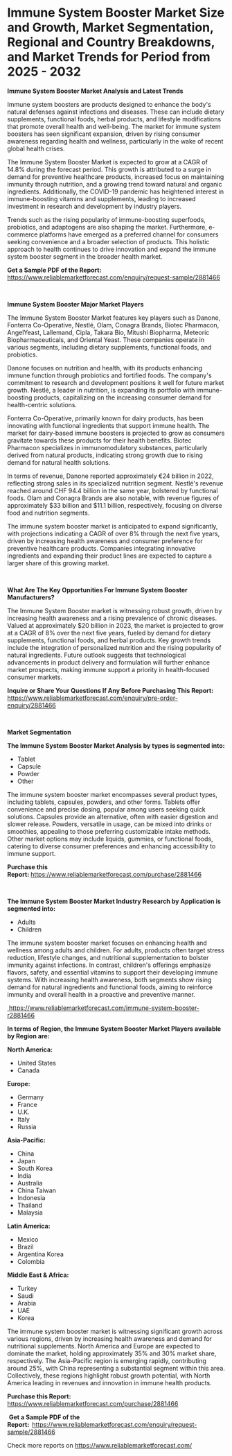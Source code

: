 <p><h1>Immune System Booster Market Size and Growth, Market Segmentation, Regional and Country Breakdowns, and Market Trends for Period from 2025 -  2032</h1></p><p><strong>Immune System Booster Market Analysis and Latest Trends</strong></p>
<p><p>Immune system boosters are products designed to enhance the body's natural defenses against infections and diseases. These can include dietary supplements, functional foods, herbal products, and lifestyle modifications that promote overall health and well-being. The market for immune system boosters has seen significant expansion, driven by rising consumer awareness regarding health and wellness, particularly in the wake of recent global health crises.</p><p>The Immune System Booster Market is expected to grow at a CAGR of 14.8% during the forecast period. This growth is attributed to a surge in demand for preventive healthcare products, increased focus on maintaining immunity through nutrition, and a growing trend toward natural and organic ingredients. Additionally, the COVID-19 pandemic has heightened interest in immune-boosting vitamins and supplements, leading to increased investment in research and development by industry players. </p><p>Trends such as the rising popularity of immune-boosting superfoods, probiotics, and adaptogens are also shaping the market. Furthermore, e-commerce platforms have emerged as a preferred channel for consumers seeking convenience and a broader selection of products. This holistic approach to health continues to drive innovation and expand the immune system booster segment in the broader health market.</p></p>
<p><strong>Get a Sample PDF of the Report:&nbsp;</strong> <a href="https://www.reliablemarketforecast.com/enquiry/request-sample/2881466?utm_campaign=3103&utm_medium=2&utm_source=Github&utm_content=ia&utm_term=12032025&utm_id=immune-system-booster">https://www.reliablemarketforecast.com/enquiry/request-sample/2881466</a></p>
<p>&nbsp;</p>
<p><strong>Immune System Booster Major Market Players</strong></p>
<p><p>The Immune System Booster Market features key players such as Danone, Fonterra Co-Operative, Nestlé, Olam, Conagra Brands, Biotec Pharmacon, AngelYeast, Lallemand, Cipla, Takara Bio, Mitushi Biopharma, Meteoric Biopharmaceuticals, and Oriental Yeast. These companies operate in various segments, including dietary supplements, functional foods, and probiotics.</p><p>Danone focuses on nutrition and health, with its products enhancing immune function through probiotics and fortified foods. The company's commitment to research and development positions it well for future market growth. Nestlé, a leader in nutrition, is expanding its portfolio with immune-boosting products, capitalizing on the increasing consumer demand for health-centric solutions.</p><p>Fonterra Co-Operative, primarily known for dairy products, has been innovating with functional ingredients that support immune health. The market for dairy-based immune boosters is projected to grow as consumers gravitate towards these products for their health benefits. Biotec Pharmacon specializes in immunomodulatory substances, particularly derived from natural products, indicating strong growth due to rising demand for natural health solutions.</p><p>In terms of revenue, Danone reported approximately €24 billion in 2022, reflecting strong sales in its specialized nutrition segment. Nestlé's revenue reached around CHF 94.4 billion in the same year, bolstered by functional foods. Olam and Conagra Brands are also notable, with revenue figures of approximately $33 billion and $11.1 billion, respectively, focusing on diverse food and nutrition segments.</p><p>The immune system booster market is anticipated to expand significantly, with projections indicating a CAGR of over 8% through the next five years, driven by increasing health awareness and consumer preference for preventive healthcare products. Companies integrating innovative ingredients and expanding their product lines are expected to capture a larger share of this growing market.</p></p>
<p>&nbsp;</p>
<p><strong>What Are The Key Opportunities For Immune System Booster Manufacturers?</strong></p>
<p><p>The Immune System Booster market is witnessing robust growth, driven by increasing health awareness and a rising prevalence of chronic diseases. Valued at approximately $20 billion in 2023, the market is projected to grow at a CAGR of 8% over the next five years, fueled by demand for dietary supplements, functional foods, and herbal products. Key growth trends include the integration of personalized nutrition and the rising popularity of natural ingredients. Future outlook suggests that technological advancements in product delivery and formulation will further enhance market prospects, making immune support a priority in health-focused consumer markets.</p></p>
<p><strong>Inquire or Share Your Questions If Any Before Purchasing This Report:</strong> <a href="https://www.reliablemarketforecast.com/enquiry/pre-order-enquiry/2881466?utm_campaign=3103&utm_medium=2&utm_source=Github&utm_content=ia&utm_term=12032025&utm_id=immune-system-booster">https://www.reliablemarketforecast.com/enquiry/pre-order-enquiry/2881466</a></p>
<p>&nbsp;</p>
<p><strong>Market Segmentation</strong></p>
<p><strong>The Immune System Booster Market Analysis by types is segmented into:</strong></p>
<p><ul><li>Tablet</li><li>Capsule</li><li>Powder</li><li>Other</li></ul></p>
<p><p>The immune system booster market encompasses several product types, including tablets, capsules, powders, and other forms. Tablets offer convenience and precise dosing, popular among users seeking quick solutions. Capsules provide an alternative, often with easier digestion and slower release. Powders, versatile in usage, can be mixed into drinks or smoothies, appealing to those preferring customizable intake methods. Other market options may include liquids, gummies, or functional foods, catering to diverse consumer preferences and enhancing accessibility to immune support.</p></p>
<p><strong>Purchase this Report:&nbsp;</strong><a href="https://www.reliablemarketforecast.com/purchase/2881466?utm_campaign=3103&utm_medium=2&utm_source=Github&utm_content=ia&utm_term=12032025&utm_id=immune-system-booster">https://www.reliablemarketforecast.com/purchase/2881466</a></p>
<p>&nbsp;</p>
<p><strong>The Immune System Booster Market Industry Research by Application is segmented into:</strong></p>
<p><ul><li>Adults</li><li>Children</li></ul></p>
<p><p>The immune system booster market focuses on enhancing health and wellness among adults and children. For adults, products often target stress reduction, lifestyle changes, and nutritional supplementation to bolster immunity against infections. In contrast, children's offerings emphasize flavors, safety, and essential vitamins to support their developing immune systems. With increasing health awareness, both segments show rising demand for natural ingredients and functional foods, aiming to reinforce immunity and overall health in a proactive and preventive manner.</p></p>
<p><a href="https://www.reliablemarketforecast.com/immune-system-booster-r2881466?utm_campaign=3103&utm_medium=2&utm_source=Github&utm_content=ia&utm_term=12032025&utm_id=immune-system-booster">&nbsp;https://www.reliablemarketforecast.com/immune-system-booster-r2881466</a></p>
<p><strong>In terms of Region, the Immune System Booster Market Players available by Region are:</strong></p>
<p>
    <p> <strong> North America: </strong>
        <ul>
            <li>United States</li>
            <li>Canada</li>
        </ul>
        </p> 
    <p> <strong> Europe: </strong>
        <ul>
            <li>Germany</li>
            <li>France</li>
            <li>U.K.</li>
            <li>Italy</li>
            <li>Russia</li>
        </ul>
        </p> 
    <p> <strong> Asia-Pacific: </strong>
        <ul>
            <li>China</li>
            <li>Japan</li>
            <li>South Korea</li>
            <li>India</li>
            <li>Australia</li>
            <li>China Taiwan</li>
            <li>Indonesia</li>
            <li>Thailand</li>
            <li>Malaysia</li>
        </ul>
        </p> 
    <p> <strong> Latin America: </strong>
        <ul>
            <li>Mexico</li>
            <li>Brazil</li>
            <li>Argentina Korea</li>
            <li>Colombia</li>
        </ul>
        </p> 
    <p> <strong> Middle East & Africa: </strong>
        <ul>
            <li>Turkey</li>
            <li>Saudi</li>
            <li>Arabia</li>
            <li>UAE</li>
            <li>Korea</li>
        </ul>
    </p>
    </p>
<p><p>The immune system booster market is witnessing significant growth across various regions, driven by increasing health awareness and demand for nutritional supplements. North America and Europe are expected to dominate the market, holding approximately 35% and 30% market share, respectively. The Asia-Pacific region is emerging rapidly, contributing around 25%, with China representing a substantial segment within this area. Collectively, these regions highlight robust growth potential, with North America leading in revenues and innovation in immune health products.</p></p>
<p><strong>Purchase this Report: </strong><a href="https://www.reliablemarketforecast.com/purchase/2881466?utm_campaign=3103&utm_medium=2&utm_source=Github&utm_content=ia&utm_term=12032025&utm_id=immune-system-booster">https://www.reliablemarketforecast.com/purchase/2881466</a></p>
<p>&nbsp;<strong>Get a Sample PDF of the Report:&nbsp;&nbsp;</strong><a href="https://www.reliablemarketforecast.com/enquiry/request-sample/2881466?utm_campaign=3103&utm_medium=2&utm_source=Github&utm_content=ia&utm_term=12032025&utm_id=immune-system-booster">https://www.reliablemarketforecast.com/enquiry/request-sample/2881466</a></p>
<p><strong></strong></p>
<p>Check more reports on <a href="https://www.reliablemarketforecast.com/?utm_campaign=3103&utm_medium=2&utm_source=Github&utm_content=ia&utm_term=12032025&utm_id=immune-system-booster">https://www.reliablemarketforecast.com/</a></p>